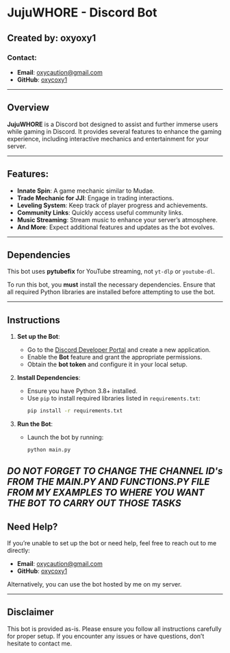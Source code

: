 # JujuWHORE - Discord Bot

## Created by: **oxyoxy1**

### Contact:
- **Email**: [oxycaution@gmail.com](mailto:oxycaution@gmail.com)
- **GitHub**: [oxycoxy1](https://github.com/oxycoxy1)

---

## Overview

**JujuWHORE** is a Discord bot designed to assist and further immerse users while gaming in Discord. It provides several features to enhance the gaming experience, including interactive mechanics and entertainment for your server.

---

## Features:

- **Innate Spin**: A game mechanic similar to Mudae.
- **Trade Mechanic for JJI**: Engage in trading interactions.
- **Leveling System**: Keep track of player progress and achievements.
- **Community Links**: Quickly access useful community links.
- **Music Streaming**: Stream music to enhance your server’s atmosphere.
- **And More**: Expect additional features and updates as the bot evolves.

---

## Dependencies

This bot uses **pytubefix** for YouTube streaming, not `yt-dlp` or `youtube-dl`.

To run this bot, you **must** install the necessary dependencies. Ensure that all required Python libraries are installed before attempting to use the bot.

---

## Instructions

1. **Set up the Bot**:
   - Go to the [Discord Developer Portal](https://discord.com/developers/applications) and create a new application.
   - Enable the **Bot** feature and grant the appropriate permissions.
   - Obtain the **bot token** and configure it in your local setup.

2. **Install Dependencies**:
   - Ensure you have Python 3.8+ installed.
   - Use `pip` to install required libraries listed in `requirements.txt`:
     ```bash
     pip install -r requirements.txt
     ```

3. **Run the Bot**:
   - Launch the bot by running:
     ```bash
     python main.py
     ```

***DO NOT FORGET TO CHANGE THE CHANNEL ID's FROM THE MAIN.PY AND FUNCTIONS.PY FILE FROM MY EXAMPLES TO WHERE YOU WANT THE BOT TO CARRY OUT THOSE TASKS***
---

## Need Help?

If you’re unable to set up the bot or need help, feel free to reach out to me directly:
- **Email**: [oxycaution@gmail.com](mailto:oxycaution@gmail.com)
- **GitHub**: [oxycoxy1](https://github.com/oxycoxy1)

Alternatively, you can use the bot hosted by me on my server.

---

## Disclaimer

This bot is provided as-is. Please ensure you follow all instructions carefully for proper setup. If you encounter any issues or have questions, don’t hesitate to contact me.
